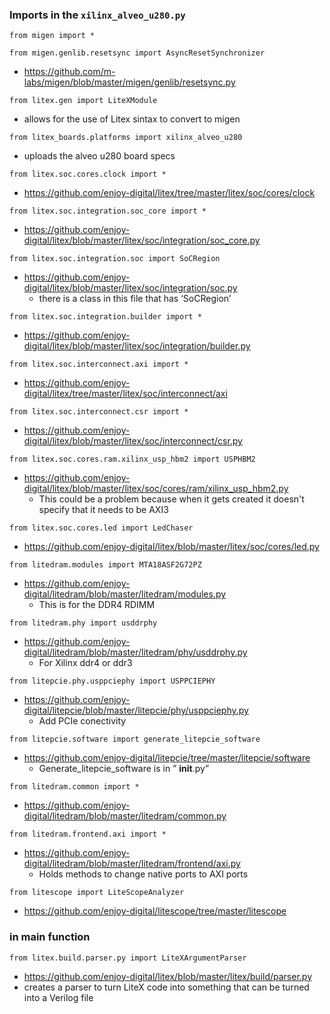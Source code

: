 ### Imports in the `xilinx_alveo_u280.py` 
`from migen import *`

`from migen.genlib.resetsync import AsyncResetSynchronizer`

- https://github.com/m-labs/migen/blob/master/migen/genlib/resetsync.py

`from litex.gen import LiteXModule`
 - allows for the use of Litex sintax to convert to migen

`from litex_boards.platforms import xilinx_alveo_u280`
 - uploads the alveo u280 board specs

`from litex.soc.cores.clock import *`

- https://github.com/enjoy-digital/litex/tree/master/litex/soc/cores/clock

`from litex.soc.integration.soc_core import *`

- https://github.com/enjoy-digital/litex/blob/master/litex/soc/integration/soc_core.py

`from litex.soc.integration.soc import SoCRegion`

- https://github.com/enjoy-digital/litex/blob/master/litex/soc/integration/soc.py
  - there is a class in this file that has ‘SoCRegion’


`from litex.soc.integration.builder import *`

- https://github.com/enjoy-digital/litex/blob/master/litex/soc/integration/builder.py

`from litex.soc.interconnect.axi import *`

- https://github.com/enjoy-digital/litex/tree/master/litex/soc/interconnect/axi

`from litex.soc.interconnect.csr import *`

- https://github.com/enjoy-digital/litex/blob/master/litex/soc/interconnect/csr.py

`from litex.soc.cores.ram.xilinx_usp_hbm2 import USPHBM2`

- https://github.com/enjoy-digital/litex/blob/master/litex/soc/cores/ram/xilinx_usp_hbm2.py
  - This could be a problem because when it gets created it doesn't specify that it needs to be AXI3

`from litex.soc.cores.led import LedChaser`

- https://github.com/enjoy-digital/litex/blob/master/litex/soc/cores/led.py

`from litedram.modules import MTA18ASF2G72PZ`

- https://github.com/enjoy-digital/litedram/blob/master/litedram/modules.py
  - This is for the DDR4 RDIMM

`from litedram.phy import usddrphy`

- https://github.com/enjoy-digital/litedram/blob/master/litedram/phy/usddrphy.py
  - For Xilinx ddr4 or ddr3

`from litepcie.phy.usppciephy import USPPCIEPHY`

- https://github.com/enjoy-digital/litepcie/blob/master/litepcie/phy/usppciephy.py
  - Add PCIe conectivity

`from litepcie.software import generate_litepcie_software`

- https://github.com/enjoy-digital/litepcie/tree/master/litepcie/software
  - Generate_litepcie_software is in ” __init__.py”

`from litedram.common import *`

- https://github.com/enjoy-digital/litedram/blob/master/litedram/common.py

`from litedram.frontend.axi import *`

- https://github.com/enjoy-digital/litedram/blob/master/litedram/frontend/axi.py
  - Holds methods to change native ports to AXI ports

`from litescope import LiteScopeAnalyzer`
- https://github.com/enjoy-digital/litescope/tree/master/litescope

### in main function
`from litex.build.parser.py import LiteXArgumentParser`
 - https://github.com/enjoy-digital/litex/blob/master/litex/build/parser.py
  - creates a parser to turn LiteX code into something that can be turned into a Verilog file



